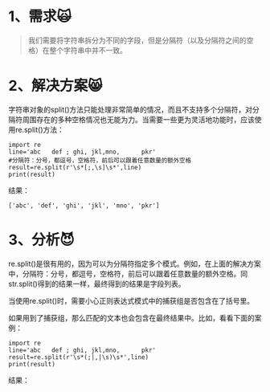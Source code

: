 # 1、需求🙀

> 我们需要将字符串拆分为不同的字段，但是分隔符（以及分隔符之间的空格）在整个字符串中并不一致。

# 2、解决方案😸

字符串对象的split\(\)方法只能处理非常简单的情况，而且不支持多个分隔符，对分隔符周围存在的多种空格情况也无能为力。当需要一些更为灵活地功能时，应该使用re.split\(\)方法：

```
import re
line='abc   def ; ghi, jkl,mno,      pkr'
#分隔符：分号，都逗号，空格符，前后可以跟着任意数量的额外空格
result=re.split(r'\s*[;,\s]\s*',line)
print(result)
```

结果：

```
['abc', 'def', 'ghi', 'jkl', 'mno', 'pkr']
```

# 3、分析😈

re.split\(\)是很有用的，因为可以为分隔符指定多个模式。例如，在上面的解决方案中，分隔符：分号，都逗号，空格符，前后可以跟着任意数量的额外空格。同str.split\(\)得到的结果一样，最终得到的结果是字段列表。

当使用re.split\(\)时，需要小心正则表达式模式中的捕获组是否包含在了括号里。

如果用到了捕获组，那么匹配的文本也会包含在最终结果中。比如，看看下面的案例：

```
import re
line='abc   def ; ghi, jkl,mno,      pkr'
result=re.split(r'\s*(;|,|\s)\s*',line)
print(result)
```

结果：

```

```



